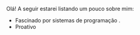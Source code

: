 Olá!
A seguir estarei listando um pouco sobre mim:
- Fascinado por sistemas de programação .
- Proativo
<!--
**Danr-Oliveira/Danr-Oliveira** is a ✨ _special_ ✨ repository because its `README.md` (this file) appears on your GitHub profile.
